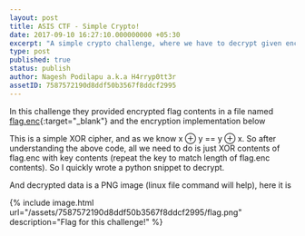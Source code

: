 ```yaml
---
layout: post
title: ASIS CTF - Simple Crypto!
date: 2017-09-10 16:27:10.000000000 +05:30
excerpt: "A simple crypto challenge, where we have to decrypt given encrypted text using xor cipher."
type: post
published: true
status: publish
author: Nagesh Podilapu a.k.a H4rryp0tt3r
assetID: 7587572190d8ddf50b3567f8ddcf2995
---
```


In this challenge they provided encrypted flag contents in a file named [flag.enc][flag-enc]{:target="_blank"} and the encryption implementation below

<script src="https://gist.github.com/H4rryp0tt3r/ffb90f9114ebd7fe337ab0a841423c59.js"></script>

This is a simple XOR cipher, and as we know x ⊕ y == y ⊕ x. So after understanding the above code, all we need to do is just XOR contents of flag.enc with key contents (repeat the key to match length of flag.enc contents). So I quickly wrote a python snippet to decrypt.

<script src="https://gist.github.com/H4rryp0tt3r/bb1a63c132b8d13ef0b8eab125af8bac.js"></script>

And decrypted data is a PNG image (linux file command will help), here it is

{% include image.html url="/assets/7587572190d8ddf50b3567f8ddcf2995/flag.png" description="Flag for this challenge!" %}


[flag-enc]: {{site.url}}/assets/{{page.assetID}}/flag.enc
